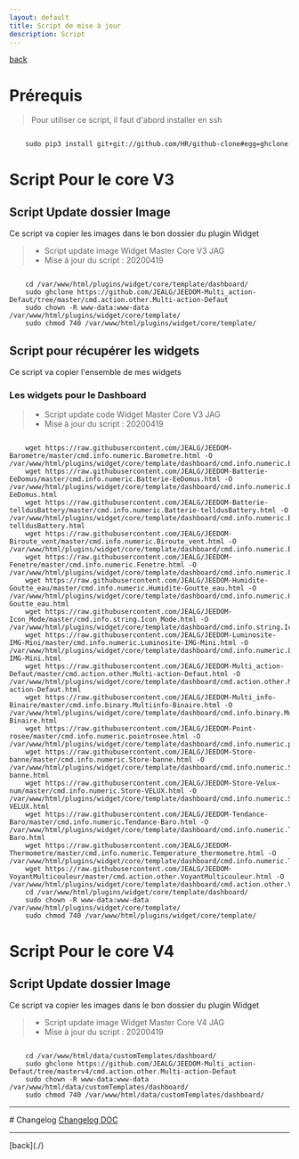 ```yaml
---
layout: default
title: Script de mise à jour
description: Script
---
```

[back](./)
# Prérequis

> Pour utiliser ce script, il faut d'abord installer en ssh

<pre><code>
    sudo pip3 install git+git://github.com/HR/github-clone#egg=ghclone
</code></pre>

# Script Pour le core V3
## Script Update dossier Image

Ce script va copier les images dans le bon dossier du plugin Widget

> * Script update image Widget Master Core V3 JAG
> * Mise à jour du script : 20200419

<pre><code>
    cd /var/www/html/plugins/widget/core/template/dashboard/
    sudo ghclone https://github.com/JEALG/JEEDOM-Multi_action-Defaut/tree/master/cmd.action.other.Multi-action-Defaut
    sudo chown -R www-data:www-data /var/www/html/plugins/widget/core/template/
    sudo chmod 740 /var/www/html/plugins/widget/core/template/
</code></pre>

## Script pour récupérer les widgets
Ce script va copier l'ensemble de mes widgets
### Les widgets pour le Dashboard
> * Script update code Widget Master Core V3 JAG
> * Mise à jour du script : 20200419
<pre><code>
    wget https://raw.githubusercontent.com/JEALG/JEEDOM-Barometre/master/cmd.info.numeric.Barometre.html -O /var/www/html/plugins/widget/core/template/dashboard/cmd.info.numeric.Barometre.html
    wget https://raw.githubusercontent.com/JEALG/JEEDOM-Batterie-EeDomus/master/cmd.info.numeric.Batterie-EeDomus.html -O /var/www/html/plugins/widget/core/template/dashboard/cmd.info.numeric.Batterie-EeDomus.html
    wget https://raw.githubusercontent.com/JEALG/JEEDOM-Batterie-telldusBattery/master/cmd.info.numeric.Batterie-telldusBattery.html -O /var/www/html/plugins/widget/core/template/dashboard/cmd.info.numeric.Batterie-telldusBattery.html
    wget https://raw.githubusercontent.com/JEALG/JEEDOM-Biroute_vent/master/cmd.info.numeric.Biroute_vent.html -O /var/www/html/plugins/widget/core/template/dashboard/cmd.info.numeric.Biroute_vent.html
    wget https://raw.githubusercontent.com/JEALG/JEEDOM-Fenetre/master/cmd.info.numeric.Fenetre.html -O /var/www/html/plugins/widget/core/template/dashboard/cmd.info.numeric.Fenetre.html
    wget https://raw.githubusercontent.com/JEALG/JEEDOM-Humidite-Goutte_eau/master/cmd.info.numeric.Humidite-Goutte_eau.html -O /var/www/html/plugins/widget/core/template/dashboard/cmd.info.numeric.Humidite-Goutte_eau.html
    wget https://raw.githubusercontent.com/JEALG/JEEDOM-Icon_Mode/master/cmd.info.string.Icon_Mode.html -O /var/www/html/plugins/widget/core/template/dashboard/cmd.info.string.Icon_Mode.html
    wget https://raw.githubusercontent.com/JEALG/JEEDOM-Luminosite-IMG-Mini/master/cmd.info.numeric.Luminosite-IMG-Mini.html -O /var/www/html/plugins/widget/core/template/dashboard/cmd.info.numeric.Luminosite-IMG-Mini.html
    wget https://raw.githubusercontent.com/JEALG/JEEDOM-Multi_action-Defaut/master/cmd.action.other.Multi-action-Defaut.html -O /var/www/html/plugins/widget/core/template/dashboard/cmd.action.other.Multi-action-Defaut.html
    wget https://raw.githubusercontent.com/JEALG/JEEDOM-Multi_info-Binaire/master/cmd.info.binary.Multiinfo-Binaire.html -O /var/www/html/plugins/widget/core/template/dashboard/cmd.info.binary.Multiinfo-Binaire.html
    wget https://raw.githubusercontent.com/JEALG/JEEDOM-Point-rosee/master/cmd.info.numeric.pointrosee.html -O /var/www/html/plugins/widget/core/template/dashboard/cmd.info.numeric.pointrosee.html
    wget https://raw.githubusercontent.com/JEALG/JEEDOM-Store-banne/master/cmd.info.numeric.Store-banne.html -O /var/www/html/plugins/widget/core/template/dashboard/cmd.info.numeric.Store-banne.html
    wget https://raw.githubusercontent.com/JEALG/JEEDOM-Store-Velux-num/master/cmd.info.numeric.Store-VELUX.html -O /var/www/html/plugins/widget/core/template/dashboard/cmd.info.numeric.Store-VELUX.html
    wget https://raw.githubusercontent.com/JEALG/JEEDOM-Tendance-Baro/master/cmd.info.numeric.Tendance-Baro.html -O /var/www/html/plugins/widget/core/template/dashboard/cmd.info.numeric.Tendance-Baro.html
    wget https://raw.githubusercontent.com/JEALG/JEEDOM-Thermometre/master/cmd.info.numeric.Temperature_thermometre.html -O /var/www/html/plugins/widget/core/template/dashboard/cmd.info.numeric.Temperature_thermometre.html
    wget https://raw.githubusercontent.com/JEALG/JEEDOM-VoyantMulticouleur/master/cmd.action.other.VoyantMulticouleur.html -O /var/www/html/plugins/widget/core/template/dashboard/cmd.action.other.VoyantMulticouleur.html
    cd /var/www/html/plugins/widget/core/template/dashboard/
    sudo chown -R www-data:www-data /var/www/html/plugins/widget/core/template/
    sudo chmod 740 /var/www/html/plugins/widget/core/template/
</code></pre>

# Script Pour le core V4
## Script Update dossier Image

Ce script va copier les images dans le bon dossier du plugin Widget

> * Script update image Widget Master Core V4 JAG
> * Mise à jour du script : 20200419

<pre><code>
    cd /var/www/html/data/customTemplates/dashboard/
    sudo ghclone https://github.com/JEALG/JEEDOM-Multi_action-Defaut/tree/masterv4/cmd.action.other.Multi-action-Defaut
    sudo chown -R www-data:www-data /var/www/html/data/customTemplates/dashboard/
    sudo chmod 740 /var/www/html/data/customTemplates/dashboard/
</code></pre>


<hr />
# Changelog
<a href="https://github.com/JEALG/JEEDOM-Widget_JAG-doc/commits/master">Changelog DOC</a>

<hr />
[back](./)